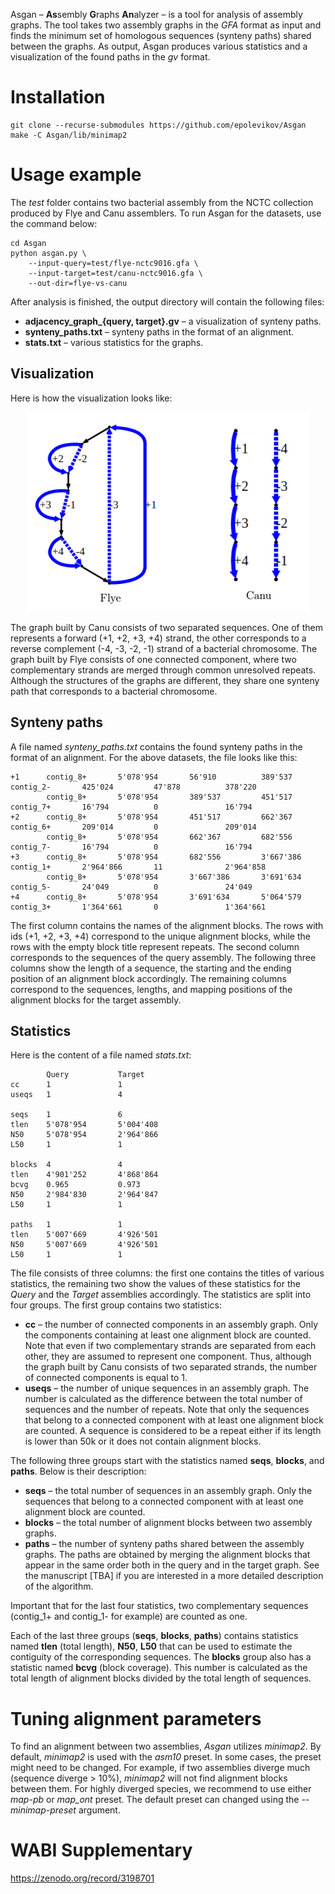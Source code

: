 Asgan – <strong>As</strong>sembly <strong>G</strong>raphs <strong>An</strong>alyzer – is a tool for analysis of
assembly graphs. The tool takes two assembly graphs in the _GFA_ format as input and finds the minimum set
of homologous sequences (synteny paths) shared between the graphs. As output, Asgan produces various statistics and
a visualization of the found paths in the _gv_ format.

# Installation
```
git clone --recurse-submodules https://github.com/epolevikov/Asgan
make -C Asgan/lib/minimap2
```

# Usage example
The _test_ folder contains two bacterial assembly from the NCTC collection produced by Flye
and Canu assemblers. To run Asgan for the datasets, use the command below:
```
cd Asgan
python asgan.py \
    --input-query=test/flye-nctc9016.gfa \
    --input-target=test/canu-nctc9016.gfa \
    --out-dir=flye-vs-canu
```
After analysis is finished, the output directory will contain the following files:
* <strong>adjacency_graph_{query, target}.gv</strong> – a visualization of synteny paths.
* <strong>synteny_paths.txt</strong> – synteny paths in the format of an alignment.
* <strong>stats.txt</strong> – various statistics for the graphs.

## Visualization

Here is how the visualization looks like:

<p align="center">
    <img src="https://github.com/epolevikov/Asgan/blob/master/example.png">
</p>

The graph built by Canu consists of two separated sequences. One of them represents a forward (+1, +2, +3, +4) strand,
the other corresponds to a reverse complement (-4, -3, -2, -1) strand of a bacterial chromosome. The graph built by Flye
consists of one connected component, where two complementary strands are merged through common unresolved repeats.
Although the structures of the graphs are different, they share one synteny path that corresponds to a bacterial chromosome.

## Synteny paths

A file named _synteny_paths.txt_ contains the found synteny paths in the format of an alignment. For the above
datasets, the file looks like this:
```
+1      contig_8+       5'078'954       56'910          389'537         contig_2-       425'024         47'878          378'220     
        contig_8+       5'078'954       389'537         451'517         contig_7+       16'794          0               16'794      
+2      contig_8+       5'078'954       451'517         662'367         contig_6+       209'014         0               209'014     
        contig_8+       5'078'954       662'367         682'556         contig_7-       16'794          0               16'794      
+3      contig_8+       5'078'954       682'556         3'667'386       contig_1+       2'964'866       11              2'964'858   
        contig_8+       5'078'954       3'667'386       3'691'634       contig_5-       24'049          0               24'049      
+4      contig_8+       5'078'954       3'691'634       5'064'579       contig_3+       1'364'661       0               1'364'661
```
The first column contains the names of the alignment blocks. The rows with ids (+1, +2, +3, +4) correspond to the
unique alignment blocks, while the rows with the empty block title represent repeats. The second column corresponds
to the sequences of the query assembly. The following three columns show the length of a sequence, the starting and
the ending position of an alignment block accordingly. The remaining columns correspond to the sequences, lengths,
and mapping positions of the alignment blocks for the target assembly.

## Statistics

Here is the content of a file named _stats.txt_:
```
        Query           Target
cc      1               1           
useqs   1               4           

seqs    1               6           
tlen    5'078'954       5'004'408   
N50     5'078'954       2'964'866   
L50     1               1           

blocks  4               4           
tlen    4'901'252       4'868'864   
bcvg    0.965           0.973       
N50     2'984'830       2'964'847   
L50     1               1           

paths   1               1           
tlen    5'007'669       4'926'501   
N50     5'007'669       4'926'501   
L50     1               1
```
The file consists of three columns: the first one contains the titles of various statistics, the remaining two show the
values of these statistics for the _Query_ and the _Target_ assemblies accordingly. The statistics are split into four
groups. The first group contains two statistics:

* __cc__ – the number of connected components in an assembly graph. Only the components containing at least one
alignment block are counted. Note that even if two complementary strands are separated from each other, they are
assumed to represent one component. Thus, although the graph built by Canu consists of two separated strands, the
number of connected components is equal to 1.
* __useqs__ – the number of unique sequences in an assembly graph. The number is calculated as the difference between the
total number of sequences and the number of repeats. Note that only the sequences that belong to a connected component
with at least one alignment block are counted. A sequence is considered to be a repeat either if its length is lower
than 50k or it does not contain alignment blocks.

The following three groups start with the statistics named __seqs__, __blocks__, and __paths__. Below is their
description:

* __seqs__ – the total number of sequences in an assembly graph. Only the sequences that belong to a connected component
with at least one alignment block are counted.
* __blocks__ – the total number of alignment blocks between two assembly graphs.
* __paths__ – the number of synteny paths shared between the assembly graphs. The paths are obtained
by merging the alignment blocks that appear in the same order both in the query and in the target graph. See the
manuscript [TBA] if you are interested in a more detailed description of the algorithm.

Important that for the last four statistics, two complementary sequences (contig_1+ and contig_1- for example)
are counted as one.

Each of the last three groups (__seqs__, __blocks__, __paths__) contains statistics named __tlen__ (total length),
__N50__, __L50__ that can be used to estimate the contiguity of the corresponding sequences. The __blocks__ group also
has a statistic named __bcvg__ (block coverage). This number is calculated as the total length of alignment blocks
divided by the total length of sequences.

# Tuning alignment parameters

To find an alignment between two assemblies, _Asgan_ utilizes _minimap2_. By default, _minimap2_ is
used with the _asm10_ preset. In some cases, the preset might need to be changed. For example, if two assemblies
diverge much (sequence diverge > 10%), _minimap2_ will not find alignment blocks between them. For highly diverged
species, we recommend to use either _map-pb_ or _map_ont_ preset. The default preset can changed using the
_--minimap-preset_ argument.

# WABI Supplementary

https://zenodo.org/record/3198701
